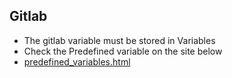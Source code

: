## Gitlab
- The gitlab variable must be stored in Variables
- Check the Predefined variable on the site below
- [predefined_variables.html](https://docs.gitlab.com/ee/ci/variables/predefined_variables.html)

